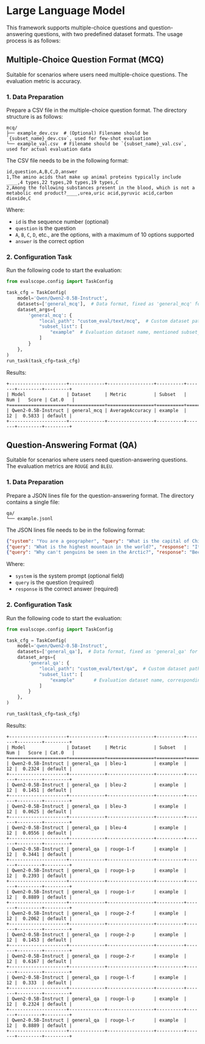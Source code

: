 # Large Language Model

This framework supports multiple-choice questions and question-answering questions, with two predefined dataset formats. The usage process is as follows:

## Multiple-Choice Question Format (MCQ)
Suitable for scenarios where users need multiple-choice questions. The evaluation metric is accuracy.

### 1. Data Preparation
Prepare a CSV file in the multiple-choice question format. The directory structure is as follows:

```text
mcq/
├── example_dev.csv  # (Optional) Filename should be `{subset_name}_dev.csv`, used for few-shot evaluation
└── example_val.csv  # Filename should be `{subset_name}_val.csv`, used for actual evaluation data
```

The CSV file needs to be in the following format:

```text
id,question,A,B,C,D,answer
1,The amino acids that make up animal proteins typically include ____,4 types,22 types,20 types,19 types,C
2,Among the following substances present in the blood, which is not a metabolic end product?____,urea,uric acid,pyruvic acid,carbon dioxide,C
```
Where:
- `id` is the sequence number (optional)
- `question` is the question
- `A`, `B`, `C`, `D`, etc., are the options, with a maximum of 10 options supported
- `answer` is the correct option

### 2. Configuration Task

Run the following code to start the evaluation:
```python
from evalscope.config import TaskConfig

task_cfg = TaskConfig(
    model='Qwen/Qwen2-0.5B-Instruct',
    datasets=['general_mcq'],  # Data format, fixed as 'general_mcq' for multiple-choice format
    dataset_args={
        'general_mcq': {
            "local_path": "custom_eval/text/mcq",  # Custom dataset path
            "subset_list": [
                "example"  # Evaluation dataset name, mentioned subset_name
            ]
        }
    },
)
run_task(task_cfg=task_cfg)
```

Results:
```text
+---------------------+-------------+-----------------+----------+-------+---------+---------+
| Model               | Dataset     | Metric          | Subset   |   Num |   Score | Cat.0   |
+=====================+=============+=================+==========+=======+=========+=========+
| Qwen2-0.5B-Instruct | general_mcq | AverageAccuracy | example  |    12 |  0.5833 | default |
+---------------------+-------------+-----------------+----------+-------+---------+---------+
```

## Question-Answering Format (QA)
Suitable for scenarios where users need question-answering questions. The evaluation metrics are `ROUGE` and `BLEU`.

### 1. Data Preparation
Prepare a JSON lines file for the question-answering format. The directory contains a single file:

```text
qa/
└── example.jsonl
```

The JSON lines file needs to be in the following format:

```json
{"system": "You are a geographer", "query": "What is the capital of China?", "response": "The capital of China is Beijing"}
{"query": "What is the highest mountain in the world?", "response": "It's Mount Everest"}
{"query": "Why can't penguins be seen in the Arctic?", "response": "Because penguins mostly live in Antarctica"}
```

Where:
- `system` is the system prompt (optional field)
- `query` is the question (required)
- `response` is the correct answer (required)

### 2. Configuration Task

Run the following code to start the evaluation:
```python
from evalscope.config import TaskConfig

task_cfg = TaskConfig(
    model='qwen/Qwen2-0.5B-Instruct',
    datasets=['general_qa'],  # Data format, fixed as 'general_qa' for question-answering format
    dataset_args={
        'general_qa': {
            "local_path": "custom_eval/text/qa",  # Custom dataset path
            "subset_list": [
                "example"       # Evaluation dataset name, corresponding to * in the above *.jsonl
            ]
        }
    },
)

run_task(task_cfg=task_cfg)
```

Results:
```text
+---------------------+-------------+-----------------+----------+-------+---------+---------+
| Model               | Dataset     | Metric          | Subset   |   Num |   Score | Cat.0   |
+=====================+=============+=================+==========+=======+=========+=========+
| Qwen2-0.5B-Instruct | general_qa  | bleu-1          | example  |    12 |  0.2324 | default |
+---------------------+-------------+-----------------+----------+-------+---------+---------+
| Qwen2-0.5B-Instruct | general_qa  | bleu-2          | example  |    12 |  0.1451 | default |
+---------------------+-------------+-----------------+----------+-------+---------+---------+
| Qwen2-0.5B-Instruct | general_qa  | bleu-3          | example  |    12 |  0.0625 | default |
+---------------------+-------------+-----------------+----------+-------+---------+---------+
| Qwen2-0.5B-Instruct | general_qa  | bleu-4          | example  |    12 |  0.0556 | default |
+---------------------+-------------+-----------------+----------+-------+---------+---------+
| Qwen2-0.5B-Instruct | general_qa  | rouge-1-f       | example  |    12 |  0.3441 | default |
+---------------------+-------------+-----------------+----------+-------+---------+---------+
| Qwen2-0.5B-Instruct | general_qa  | rouge-1-p       | example  |    12 |  0.2393 | default |
+---------------------+-------------+-----------------+----------+-------+---------+---------+
| Qwen2-0.5B-Instruct | general_qa  | rouge-1-r       | example  |    12 |  0.8889 | default |
+---------------------+-------------+-----------------+----------+-------+---------+---------+
| Qwen2-0.5B-Instruct | general_qa  | rouge-2-f       | example  |    12 |  0.2062 | default |
+---------------------+-------------+-----------------+----------+-------+---------+---------+
| Qwen2-0.5B-Instruct | general_qa  | rouge-2-p       | example  |    12 |  0.1453 | default |
+---------------------+-------------+-----------------+----------+-------+---------+---------+
| Qwen2-0.5B-Instruct | general_qa  | rouge-2-r       | example  |    12 |  0.6167 | default |
+---------------------+-------------+-----------------+----------+-------+---------+---------+
| Qwen2-0.5B-Instruct | general_qa  | rouge-l-f       | example  |    12 |  0.333  | default |
+---------------------+-------------+-----------------+----------+-------+---------+---------+
| Qwen2-0.5B-Instruct | general_qa  | rouge-l-p       | example  |    12 |  0.2324 | default |
+---------------------+-------------+-----------------+----------+-------+---------+---------+
| Qwen2-0.5B-Instruct | general_qa  | rouge-l-r       | example  |    12 |  0.8889 | default |
+---------------------+-------------+-----------------+----------+-------+---------+---------+ 
```